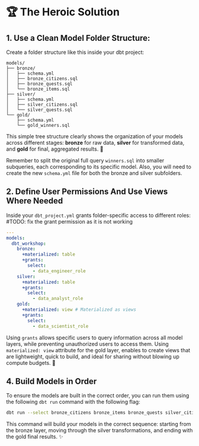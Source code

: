 # 🏆 **The Heroic Solution**

## 1. Use a Clean Model Folder Structure:

Create a folder structure like this inside your dbt project:

```
models/
├── bronze/
│   ├── schema.yml
│   ├── bronze_citizens.sql
│   ├── bronze_quests.sql
│   └── bronze_items.sql
├── silver/
│   ├── schema.yml
│   ├── silver_citizens.sql
│   └── silver_quests.sql
└── gold/
    ├── schema.yml
    └── gold_winners.sql
```

This simple tree structure clearly shows the organization of your models across different stages: **bronze** for raw data, **silver** for transformed data, and **gold** for final, aggregated results. 🌟

Remember to split the original full query `winners.sql` into smaller subqueries, each corresponding to its specific model. Also, you will need to create the new `schema.yml` file for both the bronze and silver subfolders.

## 2. Define User Permissions And Use Views Where Needed

Inside your `dbt_project.yml` grants folder-specific access to different roles: #TODO: fix the grant permission as it is not working

```yaml
---
models:
  dbt_workshop:
    bronze:
      +materialized: table
      +grants:
        select:
          - data_engineer_role
    silver:
      +materialized: table
      +grants:
        select:
          - data_analyst_role
    gold:
      +materialized: view # Materialized as views
      +grants:
        select:
          - data_scientist_role
```

Using `grants` allows specific users to query information across all model layers, while preventing unauthorized users to access them. Using `materialized: view` attribute for the gold layer, enables to create views that are lightweight, quick to build, and ideal for sharing without blowing up compute budgets. 💨

## 4. Build Models in Order

To ensure the models are built in the correct order, you can run them using the following `dbt run` command with the following flag:

```bash
dbt run --select bronze_citizens bronze_items bronze_quests silver_citizens silver_items silver_quests gold_winners
```

This command will build your models in the correct sequence: starting from the bronze layer, moving through the silver transformations, and ending with the gold final results. ✨
